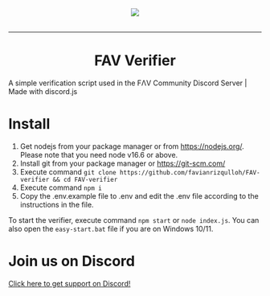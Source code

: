 <div align="center">
    <img src="https://i.imgur.com/gZzDydY.gif"><br><br>
    
---

# FAV Verifier
</div>
A simple verification script used in the FΛV Community Discord Server | Made with discord.js

# Install
1. Get nodejs from your package manager or from https://nodejs.org/. Please note that you need node v16.6 or above.
2. Install git from your package manager or https://git-scm.com/
3. Execute command `git clone https://github.com/favianrizqulloh/FAV-verifier && cd FAV-verifier`
4. Execute command `npm i`
5. Copy the .env.example file to .env and edit the .env file according to the instructions in the file.

To start the verifier, execute command `npm start` or `node index.js`. You can also open the `easy-start.bat` file if you are on Windows 10/11.

# Join us on Discord
[Click here to get support on Discord!](https://discord.io/favcommunity)

